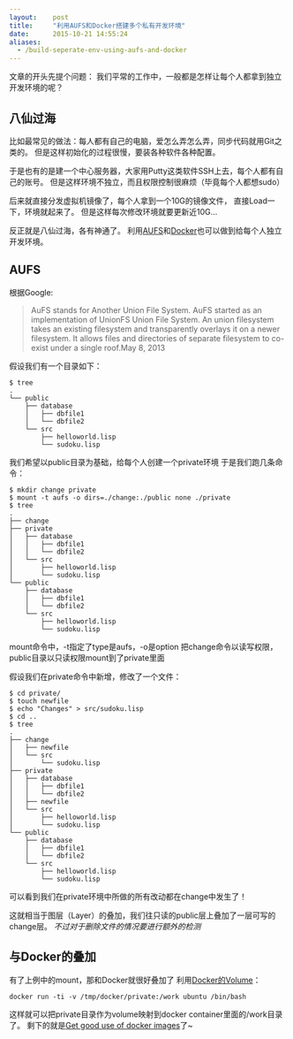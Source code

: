 ```yaml
---
layout:    post
title:     "利用AUFS和Docker搭建多个私有开发环境"
date:      2015-10-21 14:55:24
aliases:
  - /build-seperate-env-using-aufs-and-docker
---
```


文章的开头先提个问题：
我们平常的工作中，一般都是怎样让每个人都拿到独立开发环境的呢？

<!--MORE-->

## 八仙过海

比如最常见的做法：每人都有自己的电脑，爱怎么弄怎么弄，同步代码就用Git之类的。
但是这样初始化的过程很慢，要装各种软件各种配置。

于是也有的是建一个中心服务器，大家用Putty这类软件SSH上去，每个人都有自己的账号。
但是这样环境不独立，而且权限控制很麻烦（毕竟每个人都想sudo）

后来就直接分发虚拟机镜像了，每个人拿到一个10G的镜像文件，
直接Load一下，环境就起来了。
但是这样每次修改环境就要更新近10G…

反正就是八仙过海，各有神通了。
利用[AUFS][aufs]和[Docker][docker-intro]也可以做到给每个人独立开发环境。


## AUFS

根据Google:

> AuFS stands for Another Union File System. AuFS started as an implementation of UnionFS Union File System. An union filesystem takes an existing filesystem and transparently overlays it on a newer filesystem. It allows files and directories of separate filesystem to co-exist under a single roof.May 8, 2013

假设我们有一个目录如下：

```
$ tree
.
└── public
    ├── database
    │   ├── dbfile1
    │   └── dbfile2
    └── src
        ├── helloworld.lisp
        └── sudoku.lisp
```

我们希望以public目录为基础，给每个人创建一个private环境
于是我们跑几条命令：

```
$ mkdir change private
$ mount -t aufs -o dirs=./change:./public none ./private
$ tree
.
├── change
├── private
│   ├── database
│   │   ├── dbfile1
│   │   └── dbfile2
│   └── src
│       ├── helloworld.lisp
│       └── sudoku.lisp
└── public
    ├── database
    │   ├── dbfile1
    │   └── dbfile2
    └── src
        ├── helloworld.lisp
        └── sudoku.lisp
```

mount命令中，-t指定了type是aufs，-o是option
把change命令以读写权限，public目录以只读权限mount到了private里面

假设我们在private命令中新增，修改了一个文件：

```
$ cd private/
$ touch newfile
$ echo "Changes" > src/sudoku.lisp
$ cd ..
$ tree
.
├── change
│   ├── newfile
│   └── src
│       └── sudoku.lisp
├── private
│   ├── database
│   │   ├── dbfile1
│   │   └── dbfile2
│   ├── newfile
│   └── src
│       ├── helloworld.lisp
│       └── sudoku.lisp
└── public
    ├── database
    │   ├── dbfile1
    │   └── dbfile2
    └── src
        ├── helloworld.lisp
        └── sudoku.lisp
```

可以看到我们在private环境中所做的所有改动都在change中发生了！

这就相当于图层（Layer）的叠加，我们往只读的public层上叠加了一层可写的change层。
*不过对于删除文件的情况要进行额外的检测*


## 与Docker的叠加

有了上例中的mount，那和Docker就很好叠加了
利用[Docker的Volume][docker-volume]：

```
docker run -ti -v /tmp/docker/private:/work ubuntu /bin/bash
```

这样就可以把private目录作为volume映射到docker container里面的/work目录了。
剩下的就是[Get good use of docker images][docker-images]了~

[aufs]:            http://coolshell.cn/articles/17061.html
[docker-images]:   https://docs.docker.com/userguide/dockerimages/
[docker-intro]:    /virtual-machine-vs-vagrant-vs-docker
[docker-volume]:   https://docs.docker.com/userguide/dockervolumes/
